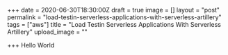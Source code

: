 +++
date = 2020-06-30T18:30:00Z
draft = true
image = []
layout = "post"
permalink = "load-testin-serverless-applications-with-serverless-artillery"
tags = ["aws"]
title = "Load Testin Serverless Applications With Serverless Artillery"
upload_image = ""

+++
Hello World